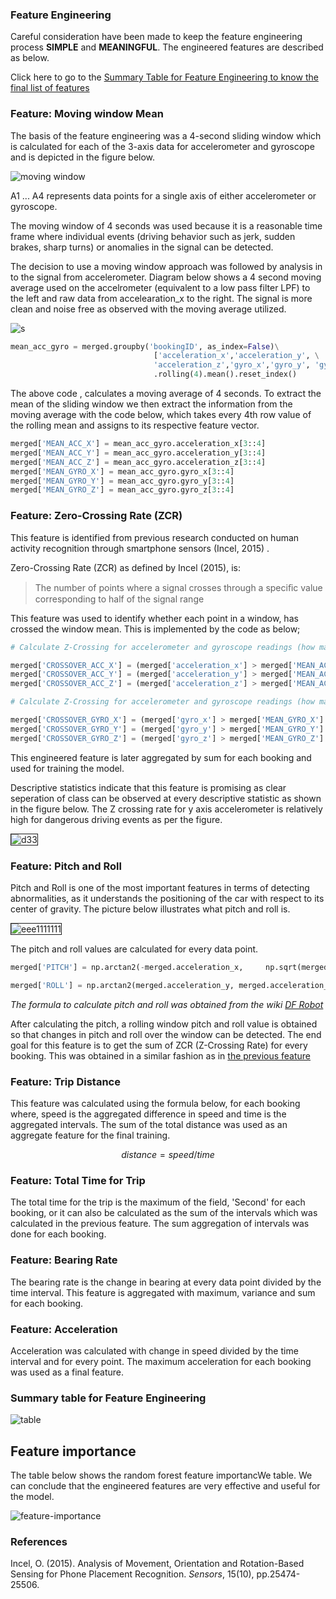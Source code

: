 ### Feature Engineering

Careful consideration have been made to keep the feature engineering process **SIMPLE** and **MEANINGFUL**. The engineered features are described as below.

Click here to go to the [Summary Table for Feature Engineering to know the final list of features](#summary-table-for-feature-engineering)

### Feature: Moving window Mean

The basis of the feature engineering was a 4-second sliding window which is calculated for each of the 3-axis data for accelerometer and gyroscope and is depicted in the figure below.

![moving window](https://i.ibb.co/HPL8fCf/111334455.png)

A1 ... A4 represents data points for a single axis of either accelerometer or gyroscope.

The moving window of 4 seconds was used because it is a reasonable time frame where individual events (driving behavior such as jerk, sudden brakes, sharp turns)  or anomalies in the  signal can be detected.

The decision to use a moving window approach was followed by analysis in to the signal from accelerometer. Diagram below shows a 4 second moving average used on the accelrometer (equivalent to a low pass filter LPF) to the left and raw data from accelearation_x to the right. The signal is more clean and noise free as observed with the moving average utilized.

![s](https://i.ibb.co/TrH5qCw/1133.jpg)

```python
mean_acc_gyro = merged.groupby('bookingID', as_index=False)\
                                ['acceleration_x','acceleration_y', \
                                'acceleration_z','gyro_x','gyro_y', 'gyro_z'] \
                                .rolling(4).mean().reset_index()
```

The above code , calculates a moving average of 4 seconds. To extract the mean of the sliding window we then extract the information from the moving average with the code below, which takes every 4th row value of the rolling mean and assigns to its respective feature vector.

```python
merged['MEAN_ACC_X'] = mean_acc_gyro.acceleration_x[3::4]
merged['MEAN_ACC_Y'] = mean_acc_gyro.acceleration_y[3::4]
merged['MEAN_ACC_Z'] = mean_acc_gyro.acceleration_z[3::4]
merged['MEAN_GYRO_X'] = mean_acc_gyro.gyro_x[3::4]
merged['MEAN_GYRO_Y'] = mean_acc_gyro.gyro_y[3::4]
merged['MEAN_GYRO_Z'] = mean_acc_gyro.gyro_z[3::4]
```

### Feature: Zero-Crossing Rate (ZCR)

This feature is identified from previous research conducted on human activity recognition through smartphone sensors (Incel, 2015) .

Zero-Crossing Rate (ZCR) as defined by Incel (2015), is:

>  The number of points where a signal crosses through a speciﬁc value corresponding to half of the signal range

This feature was used to identify whether each point in a window, has crossed the window mean. This is implemented by the code as below;

```python
# Calculate Z-Crossing for accelerometer and gyroscope readings (how many times each point crosses the mean)

merged['CROSSOVER_ACC_X'] = (merged['acceleration_x'] > merged['MEAN_ACC_X'].bfill()).astype(int)
merged['CROSSOVER_ACC_Y'] = (merged['acceleration_y'] > merged['MEAN_ACC_Y'].bfill()).astype(int)
merged['CROSSOVER_ACC_Z'] = (merged['acceleration_z'] > merged['MEAN_ACC_Z'].bfill()).astype(int)

# Calculate Z-Crossing for accelerometer and gyroscope readings (how many times each point crosses the mean)

merged['CROSSOVER_GYRO_X'] = (merged['gyro_x'] > merged['MEAN_GYRO_X'].bfill()).astype(int)
merged['CROSSOVER_GYRO_Y'] = (merged['gyro_y'] > merged['MEAN_GYRO_Y'].bfill()).astype(int)
merged['CROSSOVER_GYRO_Z'] = (merged['gyro_z'] > merged['MEAN_GYRO_Z'].bfill()).astype(int)
```

This engineered feature is later aggregated by sum for each booking and used for training the model. 

Descriptive statistics indicate that this feature is promising as clear seperation of class can be observed at every descriptive statistic as shown in the figure below. The Z crossing rate for y axis accelerometer is relatively high for dangerous driving events as per the figure.

<img src="https://i.ibb.co/dDwYwLY/d33.png" alt="d33" border="1">

### 

### Feature: Pitch and Roll

Pitch and Roll is one of the most important features in terms of detecting abnormalities, as it understands the positioning of the car with respect to its center of gravity. The picture below illustrates what pitch and roll is.

<img src="https://i.ibb.co/WnTwNfy/eee1111111.png" alt="eee1111111" border="1">

The pitch and roll values are calculated for every data point. 

```python
merged['PITCH'] = np.arctan2(-merged.acceleration_x,     np.sqrt(merged.acceleration_y * merged.acceleration_y + merged.acceleration_z * merged.acceleration_z)) * 57.3

merged['ROLL'] = np.arctan2(merged.acceleration_y, merged.acceleration_z) * 57.3
```

*The formula to calculate pitch and roll was obtained from the wiki [DF Robot](https://wiki.dfrobot.com/How_to_Use_a_Three-Axis_Accelerometer_for_Tilt_Sensing)*

After calculating the pitch, a rolling window pitch and roll value is obtained so that changes in pitch and roll over the window can be detected. The end goal for this feature is to get the sum of ZCR (Z-Crossing Rate) for every booking. This was obtained in a similar fashion as in [the previous feature](###feature:-pitch-and-roll)

### Feature: Trip Distance

This feature was calculated using the formula  below, for each booking where, speed is the aggregated difference in speed and time is the aggregated intervals. The sum of the total distance was used as an aggregate feature for the final training.

$$
distance = speed / time
$$

### Feature: Total Time for Trip

The total time for the trip is the maximum of the field, 'Second' for each booking, or it can also be calculated as the sum of the intervals which was calculated in the previous feature. The sum aggregation of intervals was done for each booking.

### Feature: Bearing Rate

The bearing rate is the change in bearing at every data point divided by the time interval. This feature is aggregated with maximum, variance and sum for each booking.

### Feature: Acceleration

Acceleration was calculated with change in speed divided by the time interval and for every point. The maximum acceleration for each booking was used as a final feature. 

### Summary table for Feature Engineering

<img src="https://i.ibb.co/Wc4FnRL/table.png" alt="table" border="0">

## Feature importance

The table below shows the random forest feature importancWe table. We can conclude that the engineered features are very effective and useful for the model.

<img src="https://i.ibb.co/RC2f3Pb/feature-importance.png" alt="feature-importance" border="0">

### References

Incel, O. (2015). Analysis of Movement, Orientation and Rotation-Based Sensing for Phone Placement Recognition. *Sensors*, 15(10), pp.25474-25506.
